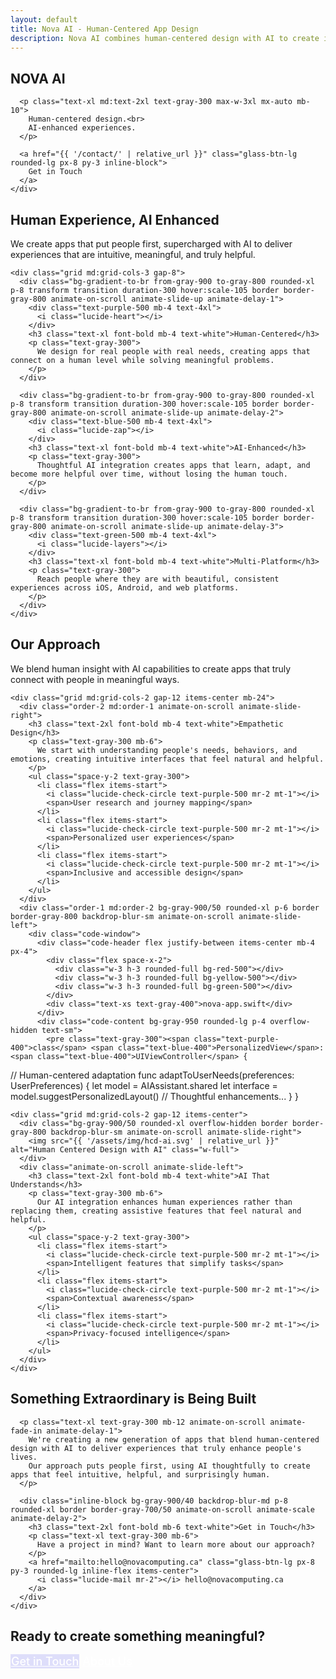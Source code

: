 ```yaml
---
layout: default
title: Nova AI - Human-Centered App Design
description: Nova AI combines human-centered design with AI to create innovative apps that truly connect with people and enhance their lives.
---
```


<!-- Hero Section -->
<section class="hero relative min-h-screen flex items-center">
  <div class="absolute inset-0 bg-gradient-to-br from-gray-900 via-indigo-900 to-black"></div>
  
  <div class="container mx-auto px-4 sm:px-6 lg:px-8 py-24 relative z-10">
    <div class="text-center max-w-5xl mx-auto">
      <h1 class="text-5xl md:text-7xl lg:text-8xl font-extrabold tracking-tight text-white mb-6">
        <span class="bg-clip-text text-transparent bg-gradient-to-r from-blue-400 to-purple-600">NOVA AI</span>
      </h1>
      
      <p class="text-xl md:text-2xl text-gray-300 max-w-3xl mx-auto mb-10">
        Human-centered design.<br>
        AI-enhanced experiences.
      </p>
      
      <a href="{{ '/contact/' | relative_url }}" class="glass-btn-lg rounded-lg px-8 py-3 inline-block">
        Get in Touch
      </a>
    </div>
  </div>
  
  <div class="absolute bottom-0 left-0 right-0 h-24 bg-gradient-to-t from-black to-transparent"></div>
</section>

<!-- Overview Section -->
<section id="overview" class="py-20 bg-black">
  <div class="container mx-auto px-4 sm:px-6 lg:px-8">
    <div class="max-w-3xl mx-auto text-center mb-16 animate-on-scroll animate-fade-in">
      <h2 class="text-3xl md:text-4xl font-bold mb-6 text-white">Human Experience, AI Enhanced</h2>
      <p class="text-xl text-gray-300">
        We create apps that put people first, supercharged with AI to deliver experiences that are intuitive, meaningful, and truly helpful.
      </p>
    </div>
    
    <div class="grid md:grid-cols-3 gap-8">
      <div class="bg-gradient-to-br from-gray-900 to-gray-800 rounded-xl p-8 transform transition duration-300 hover:scale-105 border border-gray-800 animate-on-scroll animate-slide-up animate-delay-1">
        <div class="text-purple-500 mb-4 text-4xl">
          <i class="lucide-heart"></i>
        </div>
        <h3 class="text-xl font-bold mb-4 text-white">Human-Centered</h3>
        <p class="text-gray-300">
          We design for real people with real needs, creating apps that connect on a human level while solving meaningful problems.
        </p>
      </div>
      
      <div class="bg-gradient-to-br from-gray-900 to-gray-800 rounded-xl p-8 transform transition duration-300 hover:scale-105 border border-gray-800 animate-on-scroll animate-slide-up animate-delay-2">
        <div class="text-blue-500 mb-4 text-4xl">
          <i class="lucide-zap"></i>
        </div>
        <h3 class="text-xl font-bold mb-4 text-white">AI-Enhanced</h3>
        <p class="text-gray-300">
          Thoughtful AI integration creates apps that learn, adapt, and become more helpful over time, without losing the human touch.
        </p>
      </div>
      
      <div class="bg-gradient-to-br from-gray-900 to-gray-800 rounded-xl p-8 transform transition duration-300 hover:scale-105 border border-gray-800 animate-on-scroll animate-slide-up animate-delay-3">
        <div class="text-green-500 mb-4 text-4xl">
          <i class="lucide-layers"></i>
        </div>
        <h3 class="text-xl font-bold mb-4 text-white">Multi-Platform</h3>
        <p class="text-gray-300">
          Reach people where they are with beautiful, consistent experiences across iOS, Android, and web platforms.
        </p>
      </div>
    </div>
  </div>
</section>

<!-- Features Section -->
<section id="features" class="py-20 bg-gradient-to-b from-black to-gray-900">
  <div class="container mx-auto px-4 sm:px-6 lg:px-8">
    <div class="max-w-3xl mx-auto text-center mb-16 animate-on-scroll animate-fade-in">
      <h2 class="text-3xl md:text-4xl font-bold mb-6 text-white">Our Approach</h2>
      <p class="text-xl text-gray-300">
        We blend human insight with AI capabilities to create apps that truly connect with people in meaningful ways.
      </p>
    </div>
    
    <div class="grid md:grid-cols-2 gap-12 items-center mb-24">
      <div class="order-2 md:order-1 animate-on-scroll animate-slide-right">
        <h3 class="text-2xl font-bold mb-4 text-white">Empathetic Design</h3>
        <p class="text-gray-300 mb-6">
          We start with understanding people's needs, behaviors, and emotions, creating intuitive interfaces that feel natural and helpful.
        </p>
        <ul class="space-y-2 text-gray-300">
          <li class="flex items-start">
            <i class="lucide-check-circle text-purple-500 mr-2 mt-1"></i>
            <span>User research and journey mapping</span>
          </li>
          <li class="flex items-start">
            <i class="lucide-check-circle text-purple-500 mr-2 mt-1"></i>
            <span>Personalized user experiences</span>
          </li>
          <li class="flex items-start">
            <i class="lucide-check-circle text-purple-500 mr-2 mt-1"></i>
            <span>Inclusive and accessible design</span>
          </li>
        </ul>
      </div>
      <div class="order-1 md:order-2 bg-gray-900/50 rounded-xl p-6 border border-gray-800 backdrop-blur-sm animate-on-scroll animate-slide-left">
        <div class="code-window">
          <div class="code-header flex justify-between items-center mb-4 px-4">
            <div class="flex space-x-2">
              <div class="w-3 h-3 rounded-full bg-red-500"></div>
              <div class="w-3 h-3 rounded-full bg-yellow-500"></div>
              <div class="w-3 h-3 rounded-full bg-green-500"></div>
            </div>
            <div class="text-xs text-gray-400">nova-app.swift</div>
          </div>
          <div class="code-content bg-gray-950 rounded-lg p-4 overflow-hidden text-sm">
            <pre class="text-gray-300"><span class="text-purple-400">class</span> <span class="text-blue-400">PersonalizedView</span>: <span class="text-blue-400">UIViewController</span> {
  <span class="text-green-400">// Human-centered adaptation</span>
  <span class="text-purple-400">func</span> <span class="text-yellow-300">adaptToUserNeeds</span>(preferences: UserPreferences) {
    <span class="text-blue-400">let</span> model = AIAssistant.shared
    <span class="text-blue-400">let</span> interface = model.suggestPersonalizedLayout()
    <span class="text-gray-500">// Thoughtful enhancements...</span>
  }
}</pre>
          </div>
        </div>
      </div>
    </div>
    
    <div class="grid md:grid-cols-2 gap-12 items-center">
      <div class="bg-gray-900/50 rounded-xl overflow-hidden border border-gray-800 backdrop-blur-sm animate-on-scroll animate-slide-right">
        <img src="{{ '/assets/img/hcd-ai.svg' | relative_url }}" alt="Human Centered Design with AI" class="w-full">
      </div>
      <div class="animate-on-scroll animate-slide-left">
        <h3 class="text-2xl font-bold mb-4 text-white">AI That Understands</h3>
        <p class="text-gray-300 mb-6">
          Our AI integration enhances human experiences rather than replacing them, creating assistive features that feel natural and helpful.
        </p>
        <ul class="space-y-2 text-gray-300">
          <li class="flex items-start">
            <i class="lucide-check-circle text-purple-500 mr-2 mt-1"></i>
            <span>Intelligent features that simplify tasks</span>
          </li>
          <li class="flex items-start">
            <i class="lucide-check-circle text-purple-500 mr-2 mt-1"></i>
            <span>Contextual awareness</span>
          </li>
          <li class="flex items-start">
            <i class="lucide-check-circle text-purple-500 mr-2 mt-1"></i>
            <span>Privacy-focused intelligence</span>
          </li>
        </ul>
      </div>
    </div>
  </div>
</section>

<!-- Under Construction / Coming Soon Section -->
<section class="py-20 bg-gradient-to-t from-black to-indigo-900 relative">
  <div class="container mx-auto px-4 sm:px-6 lg:px-8 relative z-10">
    <div class="max-w-4xl mx-auto text-center">
      <h2 class="text-4xl md:text-5xl font-bold mb-8 text-white animate-on-scroll animate-fade-in">Something Extraordinary is Being Built</h2>
      
      <p class="text-xl text-gray-300 mb-12 animate-on-scroll animate-fade-in animate-delay-1">
        We're creating a new generation of apps that blend human-centered design with AI to deliver experiences that truly enhance people's lives. 
        Our approach puts people first, using AI thoughtfully to create apps that feel intuitive, helpful, and surprisingly human.
      </p>
      
      <div class="inline-block bg-gray-900/40 backdrop-blur-md p-8 rounded-xl border border-gray-700/50 animate-on-scroll animate-scale animate-delay-2">
        <h3 class="text-2xl font-bold mb-6 text-white">Get in Touch</h3>
        <p class="text-xl text-gray-300 mb-6">
          Have a project in mind? Want to learn more about our approach?
        </p>
        <a href="mailto:hello@novacomputing.ca" class="glass-btn-lg px-8 py-3 rounded-lg inline-flex items-center">
          <i class="lucide-mail mr-2"></i> hello@novacomputing.ca
        </a>
      </div>
    </div>
  </div>
</section>

<!-- CTA Section -->
<section class="py-16 bg-gradient-to-br from-purple-900/80 to-indigo-900/80 backdrop-blur-md">
  <div class="container mx-auto px-4 sm:px-6 lg:px-8">
    <div class="max-w-4xl mx-auto text-center animate-on-scroll animate-fade-in">
      <h2 class="text-3xl md:text-4xl font-bold mb-8 text-white">Ready to create something meaningful?</h2>
      <div class="flex flex-col sm:flex-row justify-center gap-4">
        <a href="{{ '/contact/' | relative_url }}" class="glass-btn-lg px-8 py-3 rounded-lg">Get in Touch</a>
        <a href="{{ '/about/' | relative_url }}" class="glass-btn-outline px-8 py-3 rounded-lg">About Us</a>
      </div>
    </div>
  </div>
</section>

<style>
  /* Gradient background */
  .bg-gradient-soft {
    background: radial-gradient(circle at 50% 50%, rgba(79, 70, 229, 0.2) 0%, transparent 80%),
                linear-gradient(to bottom right, #0f172a, #1e1b4b);
  }
  
  /* Glass button styles */
  .glass-btn {
    background: rgba(99, 102, 241, 0.2);
    backdrop-filter: blur(12px);
    -webkit-backdrop-filter: blur(12px);
    border: 1px solid rgba(255, 255, 255, 0.1);
    color: white;
    font-weight: 500;
    transition: all 0.3s ease;
  }
  
  .glass-btn:hover {
    background: rgba(99, 102, 241, 0.3);
    transform: translateY(-2px);
    box-shadow: 0 8px 16px -2px rgba(79, 70, 229, 0.3);
  }
  
  .glass-btn-lg {
    background: rgba(99, 102, 241, 0.2);
    backdrop-filter: blur(12px);
    -webkit-backdrop-filter: blur(12px);
    border: 1px solid rgba(255, 255, 255, 0.1);
    color: white;
    font-weight: 500;
    transition: all 0.3s ease;
    font-size: 1.125rem;
  }
  
  .glass-btn-lg:hover {
    background: rgba(99, 102, 241, 0.3);
    transform: translateY(-2px);
    box-shadow: 0 8px 16px -2px rgba(79, 70, 229, 0.3);
  }
  
  .glass-btn-outline {
    background: transparent;
    backdrop-filter: blur(12px);
    -webkit-backdrop-filter: blur(12px);
    border: 1px solid rgba(255, 255, 255, 0.2);
    color: white;
    font-weight: 500;
    transition: all 0.3s ease;
    font-size: 1.125rem;
  }
  
  .glass-btn-outline:hover {
    background: rgba(255, 255, 255, 0.1);
    transform: translateY(-2px);
  }
</style> 
